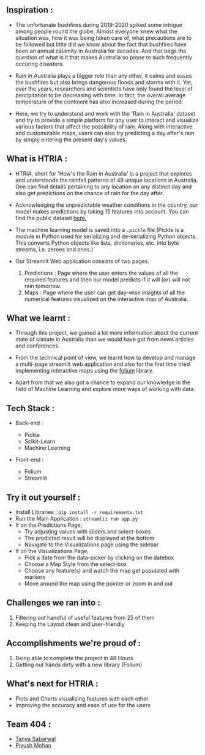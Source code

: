 ## Inspiration :

- The unfortunate bushfires during 2019-2020 spiked some intrigue among people round the globe. Almost everyone knew what the situation was, how it was being taken care of, what precautions are to be followed but little did we know about the fact that bushfires have been an annual calamity in Australia for decades. And that begs the question of what is it that makes Australia so prone to such frequently occuring disasters.

- Rain in Australia plays a bigger role than any other, it calms and eases the bushfires but also brings dangerous floods and storms with it. Yet, over the years, researchers and scientists have only found the level of percipitation to be decreasing with time. In fact, the overall average temperature of the continent has also increased during the period.

- Here, we try to understand and work with the 'Rain in Australia' dataset and try to provide a simple platform for any user to interact and visualize various factors that affect the possibility of rain. Along with interactive and customizable maps, users can also try predicting a day after's rain by simply entering the present day's values.

## What is HTRIA :

- HTRIA, short for 'How's the Rain in Australia' is a project that explores and understands the rainfall patterns of 49 unique locations in Australia. One can find details pertaining to any location on any distinct day and also get predictions on the chance of rain for the day after.

- Acknowledging the unpredictable weather conditions in the country, our model makes predictions by taking 15 features into account. You can find the public dataset [here.](https://www.kaggle.com/jsphyg/weather-dataset-rattle-package)

- The machine learning model is saved into a ```.pickle``` file (Pickle is a module in Python used for serializing and de-serializing Python objects. This converts Python objects like lists, dictionaries, etc. into byte streams, i.e. zeroes and ones.)

- Our Streamlit Web application consists of two pages.
    1) Predictions : Page where the user enters the values of all the required features and then our model predicts if it will (or) will not rain tomorrow.
    2) Maps : Page where the user can get day-wise insights of all the numerical features visualized on the interactive map of Australia.

## What we learnt :

- Through this project, we gained a lot more information about the current state of climate in Australia than we would have got from news articles and conferences.

- From the technical point of view, we learnt how to develop and manage a multi-page streamlit web application and also for the first time tried implementing interactive maps using the [folium](https://python-visualization.github.io/folium/) library.

- Apart from that we also got a chance to expand our knowledge in the field of Machine Learning and explore more ways of working with data.

## Tech Stack :

- Back-end :
    - Pickle
    - Scikit-Learn
    - Machine Learning

- Front-end :
    - Folium
    - Streamlit

## Try it out yourself :

- Install Libraries : ```pip install -r requirements.txt```
- Run the Main Application : ```streamlit run app.py```
- If on the Predictions Page,
    - Try adjusting values with sliders and select-boxes
    - The predicted result will be displayed at the bottom
    - Navigate to the Visualizations page using the sidebar
- If on the Visualizations Page,
    - Pick a date from the data-picker by clicking on the datebox
    - Choose a Map Style from the select-box
    - Choose any feature(s) and watch the map get populated with markers
    - Move around the map using the pointer or zoom in and out

## Challenges we ran into :

1) Filtering out handful of useful features from 25 of them
2) Keeping the Layout clean and user-friendly

## Accomplishments we're proud of :

1) Being able to complete the project in 48 Hours
2) Getting our hands dirty with a new library (Folium)

## What's next for HTRIA :

- Plots and Charts visualizing features with each other
- Improving the accuracy and ease of use for the users

## Team 404 :

- [Tanya Sabarwal](https://github.com/Tanya-18)
- [Piyush Mohan](https://github.com/piyushmohan01)
